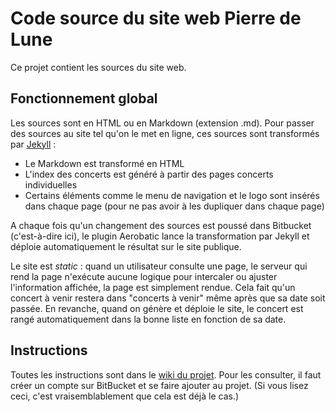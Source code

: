 # Code source du site web Pierre de Lune #

Ce projet contient les sources du site web.

## Fonctionnement global ##

Les sources sont en HTML ou en Markdown (extension .md). Pour passer des sources
au site tel qu'on le met en ligne, ces sources sont transformés par [Jekyll](jekyllrb.com) :

- Le Markdown est transformé en HTML
- L'index des concerts est généré à partir des pages concerts individuelles
- Certains éléments comme le menu de navigation et le logo sont insérés dans 
  chaque page (pour ne pas avoir à les dupliquer dans chaque page)

A chaque fois qu'un changement des sources est poussé dans Bitbucket (c'est-à-dire ici),
le plugin Aerobatic lance la transformation par Jekyll et déploie automatiquement le
résultat sur le site publique.

Le site est _static_ : quand un utilisateur consulte une page, le serveur qui rend la page
n'exécute aucune logique pour intercaler ou ajuster l'information affichée, la page est
simplement rendue. Cela fait qu'un concert à venir restera dans "concerts à venir" même
après que sa date soit passée. En revanche, quand on génère et déploie le site, le concert
est rangé automatiquement dans la bonne liste en fonction de sa date.

## Instructions ##

Toutes les instructions sont dans le [wiki du projet](bitbucket.org/evpdl/pdlweb/wiki/).
Pour les consulter, il faut créer un compte sur BitBucket et se faire ajouter au projet.
(Si vous lisez ceci, c'est vraisemblablement que cela est déjà le cas.)
